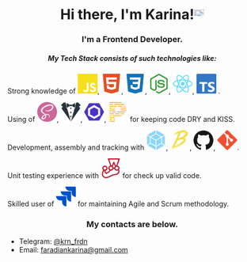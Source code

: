 <h1 align="center">Hi there, I'm Karina!<img src="https://github.com/blackcater/blackcater/raw/main/images/Hi.gif" height="20" width="20"/></h1>
<h3 align="center">I'm a Frontend Developer.</h3>
<h5 align="center">My Tech Stack consists of such technologies like:</h5>
<p>Strong knowledge of
<img src="./icons/js.svg" height="40" width="40"/>,
<img src="./icons/html5.svg" height="40" width="40"/>,
<img src="./icons/css3.svg" height="40" width="40"/>,
<img src="./icons/nodejs.svg" height="40" width="40"/>,
<img src="./icons/react.svg" height="40" width="40"/>,
<img src="./icons/ts.svg" height="40" width="40"/>
.
</p>
<p>Using of 
<img src="./icons/sass.svg" height="40" width="40"/>,
<img src="./icons/stylelint.svg" height="40" width="40"/>,
<img src="./icons/eslint.svg" height="40" width="40"/>,
<img src="./icons/prettier.svg" height="40" width="40"/>
for keeping code DRY and KISS.</p>
<p>Development, assembly and tracking with
<img src="./icons/webpack.svg" height="40" width="40"/>,
<img src="./icons/babel.svg" height="40" width="40"/>,
<img src="./icons/github.svg" height="40" width="40"/>,
<img src="./icons/git.svg" height="40" width="40"/>.</p>
<p>Unit testing experience with 
<img src="./icons/jest.svg" height="40" width="40"/>
for check up valid code. </p>
<p>Skilled user of
<img src="./icons/jira.svg" height="40" width="40"/>
for maintaining Agile and Scrum methodology.</p>
<h3 align="center">My contacts are below.</h3>
<p>
<ul>
<li>Telegram: <a href="https://t.me/krn_frdn"> @krn_frdn</a></li>
<li>Email: <a href="mailto:faradiankarina@gmail.com">faradiankarina@gmail.com</a></li>
</ul>
